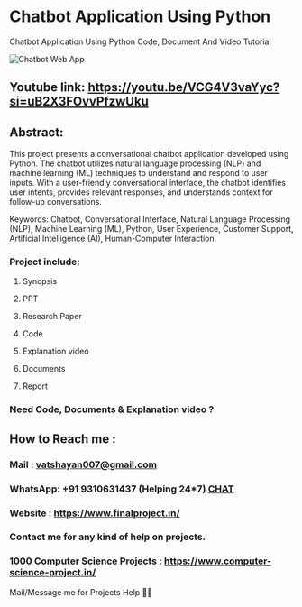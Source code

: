 # Chatbot Application Using Python
Chatbot Application Using Python Code, Document And Video Tutorial

![Chatbot Web App](https://github.com/user-attachments/assets/974245af-7d94-4014-a4c8-2e5ca8014c40)

## Youtube link: https://youtu.be/VCG4V3vaYyc?si=uB2X3FOvvPfzwUku

## Abstract:
This project presents a conversational chatbot application developed using Python. The chatbot utilizes natural language processing (NLP) and machine learning (ML) techniques to understand and respond to user inputs. With a user-friendly conversational interface, the chatbot identifies user intents, provides relevant responses, and understands context for follow-up conversations.

Keywords:
Chatbot, Conversational Interface, Natural Language Processing (NLP), Machine Learning (ML), Python, User Experience, Customer Support, Artificial Intelligence (AI), Human-Computer Interaction.

### Project include: 

1. Synopsis

2. PPT

3. Research Paper


4. Code

5. Explanation video

6. Documents

7. Report


### Need Code, Documents & Explanation video ? 

## How to Reach me :

### Mail : vatshayan007@gmail.com 

### WhatsApp: +91 9310631437 (Helping 24*7) **[CHAT](https://wa.me/message/CHWN2AHCPMAZK1)** 

### Website : https://www.finalproject.in/

### Contact me for any kind of help on projects.
### 1000 Computer Science Projects : https://www.computer-science-project.in/


Mail/Message me for Projects Help 🙏🏻
